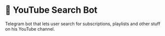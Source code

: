 # 🤖 YouTube Search Bot

Telegram bot that lets user search for subscriptions, playlists and other stuff on his YouTube channel.
